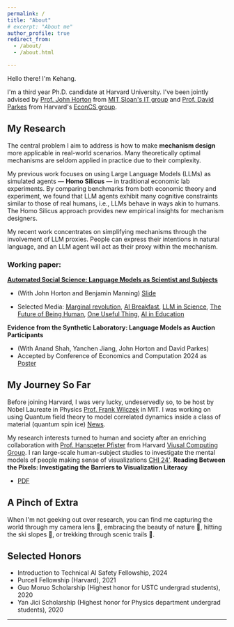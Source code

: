 ```yaml
---
permalink: /
title: "About"
# excerpt: "About me"
author_profile: true
redirect_from: 
  - /about/
  - /about.html

---
```


Hello there! I'm Kehang.

I'm a third year Ph.D. candidate at Harvard University. I've been jointly advised by [Prof. John Horton](https://mitsloan.mit.edu/faculty/directory/john-j-horton) from [MIT Sloan's IT group](https://mitsloan.mit.edu/faculty/academic-groups/information-technology/faculty-research-centers) and [Prof. David Parkes](https://parkes.seas.harvard.edu/) from Harvard's [EconCS group](https://econcs.seas.harvard.edu/).


## My Research
The central problem I aim to address is how to make **mechanism design** more applicable in real-world scenarios. Many theoretically optimal mechanisms are seldom applied in practice due to their complexity.

My previous work focuses on using Large Language Models (LLMs) as simulated agents — **Homo Silicus** — in traditional economic lab experiments. By comparing benchmarks from both economic theory and experiment, we found that LLM agents exhibit many cognitive constraints similar to those of real humans, i.e., LLMs behave in ways akin to humans. The Homo Silicus approach provides new empirical insights for mechanism designers.

My recent work concentrates on simplifying mechanisms through the involvement of LLM proxies. People can express their intentions in natural language, and an LLM agent will act as their proxy within the mechanism.


<!-- I am generally interested in modelling human behaviors and mechanism design.

In the short term,, I am exploring these two directions:
1. Do Language Models (LMs) behave like Humans?
2. Are predictions made on LMs valid on Humans? 

Looking ahead, my long-term scope concerning two questions:
1. How to better model Human Behaviors with AI?
2. How to increase the Welfare of Human Being with AI modeling? -->

### Working paper: 

**[Automated Social Science: Language Models as Scientist and Subjects](https://arxiv.org/abs/2404.11794)**

- (With John Horton and Benjamin Manning) [Slide](https://docs.google.com/presentation/d/15c4sh5NC-IJePoteKCgryqFtzFzAJtWPbs1BQrxHF8A/edit?usp=sharing)

- Selected Media: [Marginal revolution](https://marginalrevolution.com/marginalrevolution/2024/03/its-happening-economic-science-edition.html), [AI Breakfast](https://aibreakfast.beehiiv.com/p/llmbased-system-designs-runs-social-experiments), [LLM in Science](https://llminscience.com/), [The Future of Being Human](https://futureofbeinghuman.com/p/can-ai-be-used-to-automate-social), [One Useful Thing](https://www.oneusefulthing.org/p/four-singularities-for-research), [AI in Education](https://www.linkedin.com/pulse/ai-education-new-research-6th-may-ray-fleming-h7xge/)

**Evidence from the Synthetic Laboratory: Language Models as Auction Participants**

- (With Anand Shah, Yanchen Jiang, John Horton and David Parkes) 
- Accepted by Conference of Economics and Computation 2024 as [Poster](https://drive.google.com/file/d/1pjOY_0SyVpgsZ75PCVZQAnXrZn7S7Ct6/view?usp=sharing)



<!-- Recently, I was selected as the Introduction to Technical AI Safety Fellow with the [AI Safety Student Team](https://haist.ai/) -->

<!-- Don't hesitate to email me if you are interested in research opportunities or want to collaborate. I constantly mentor undergrad and grad students from Harvard, MIT and other schools. -->

## My Journey So Far

Before joining Harvard, I was very lucky, undeservedly so, to be host by Nobel Laureate in Physics [Prof. Frank Wilczek](https://physics.mit.edu/faculty/frank-wilczek/) in MIT. I was working on using Quantum field theory to model correlated dynamics inside a class of material (quantum spin ice) [News](https://meetings.aps.org/Meeting/MAR22/Session/K51.5).

My research interests turned to human and society after an enriching collaboration with [Prof. Hanspeter Pfister](https://seas.harvard.edu/person/hanspeter-pfister) from Harvard [Viusal Computing Group](https://vcg.seas.harvard.edu/). I ran large-scale human-subject studies to investigate the mental models of people making sense of visualizations [CHI 24'](https://programs.sigchi.org/chi/2024/program/content/147374). 
**Reading Between the Pixels: Investigating the Barriers to Visualization Literacy**
- [PDF](/files/reading-between-pixels.pdf)


## A Pinch of Extra

When I'm not geeking out over research, you can find me capturing the world through my camera lens 📸, embracing the beauty of nature 🌲, hitting the ski slopes 🎿, or trekking through scenic trails 🥾.


## Selected Honors
- Introduction to Technical AI Safety Fellowship, 2024
- Purcell Fellowship (Harvard), 2021
- Guo Moruo Scholarship (Highest honor for USTC undergrad students), 2020 
- Yan Jici  Scholarship (Highest honor for Physics department undergrad students), 2020 


---

<!-- Example: editing a markdown file for a talk
![Editing a markdown file for a talk](/images/editing-talk.png) -->
